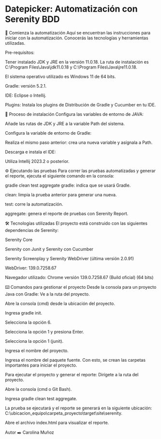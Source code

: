 # Datepicker: Automatización con Serenity BDD

🚀 Comienza la automatización
Aquí se encuentran las instrucciones para iniciar con la automatización. Conocerás las tecnologías y herramientas utilizadas.

Pre-requisitos:

Tener instalado JDK y JRE en la versión 11.0.18. La ruta de instalación es C:\Program Files\Java\jdk11.0.18 y C:\Program Files\Java\jre11.0.18.

El sistema operativo utilizado es Windows 11 de 64 bits.

Gradle: versión 5.2.1.

IDE: Eclipse o Intellij.

Plugins: Instala los plugins de Distribución de Gradle y Cucumber en tu IDE.

🔧 Proceso de instalación
Configura las variables de entorno de JAVA:

Añade las rutas de JDK y JRE a la variable Path del sistema.

Configura la variable de entorno de Gradle:

Realiza el mismo paso anterior: crea una nueva variable y asígnala a Path.

Descarga e instala el IDE:

Utiliza Intellij 2023.2 o posterior.

⚙️ Ejecutando las pruebas
Para correr las pruebas automatizadas y generar el reporte, ejecuta el siguiente comando en la consola:

gradle clean test aggregate
gradle: indica que se usará Gradle.

clean: limpia la prueba anterior para generar una nueva.

test: corre la automatización.

aggregate: genera el reporte de pruebas con Serenity Report.

🛠️ Tecnologías utilizadas
El proyecto está construido con las siguientes dependencias de Serenity:

Serenity Core

Serenity con Junit y Serenity con Cucumber

Serenity Screenplay y Serenity WebDriver (última versión 2.0.91)

WebDriver: 139.0.7258.67

Navegador utilizado: Chrome versión 139.0.7258.67 (Build oficial) (64 bits)

⌨️ Comandos para gestionar el proyecto
Desde la consola para un proyecto Java con Gradle:
Ve a la ruta del proyecto.

Abre la consola (cmd) desde la ubicación del proyecto.

Ingresa gradle init.

Selecciona la opción 6.

Selecciona la opción 1 y presiona Enter.

Selecciona la opción 1 (junit).

Ingresa el nombre del proyecto.

Ingresa el nombre del paquete fuente. Con esto, se crean las carpetas importantes para iniciar el proyecto.

Para ejecutar el proyecto y generar el reporte:
Dirígete a la ruta del proyecto.

Abre la consola (cmd o Git Bash).

Ingresa gradle clean test aggregate.

La prueba se ejecutará y el reporte se generará en la siguiente ubicación: C:\ubicacion_equipo\carpeta_proyecto\target\site\serenity.

Abre el archivo index.html para visualizar el reporte.

Autor ✒️ Carolina Muñoz
